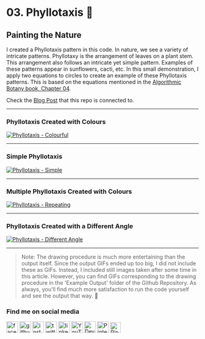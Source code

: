 # 03. Phyllotaxis 🌻
## Painting the Nature
I created a Phyllotaxis pattern in this code.
In nature, we see a variety of intricate patterns. Phyllotaxy is the arrangement of leaves on a plant stem. This arrangement also follows an intricate yet simple pattern. Examples of these patterns appear in sunflowers, cacti, etc. In this small demonstration, I apply two equations to circles to create an example of these Phyllotaxis patterns. This is based on the equations mentioned  in the [Algorithmic Botany book, Chapter 04](http://algorithmicbotany.org/papers/abop/abop-ch4.pdf).

Check the [Blog Post](https://asanka.hashnode.dev/04-phyllotaxis-painting-the-nature)  that this repo is connected to.

---

### Phyllotaxis Created with Colours
[<img src='https://github.com/asankaSovis/Phyllotaxis/blob/main/Example%20Output/Flocking%20Simulaion%20-%20Colourful.png' alt='Phyllotaxis - Colourful'>](https://github.com/asankaSovis/Phyllotaxis/blob/main/Example%20Output/Flocking%20Simulaion%20-%20Colourful.png)

---

### Simple Phyllotaxis
[<img src='https://github.com/asankaSovis/Phyllotaxis/blob/main/Example%20Output/Flocking%20Simulation%20-%20Simple.png' alt='Phyllotaxis - Simple'>](https://github.com/asankaSovis/Phyllotaxis/blob/main/Example%20Output/Flocking%20Simulation%20-%20Simple.png)

---

### Multiple Phyllotaxis Created with Colours
[<img src='https://github.com/asankaSovis/Phyllotaxis/blob/main/Example%20Output/Flocking%20Simulation%20-%20Repeating.png' alt='Phyllotaxis - Repeating'>](https://github.com/asankaSovis/Phyllotaxis/blob/main/Example%20Output/Flocking%20Simulation%20-%20Repeating.png)

---

### Phyllotaxis Created with a Different Angle
[<img src='https://github.com/asankaSovis/Phyllotaxis/blob/main/Example%20Output/Flocking%20Simulation%20-%20Different%20Angle.png' alt='Phyllotaxis - Different Angle'>](https://github.com/asankaSovis/Phyllotaxis/blob/main/Example%20Output/Flocking%20Simulation%20-%20Different%20Angle.png)

---

> Note: The drawing procedure is much more entertaining than the output itself. Since the output GIFs ended up too big, I did not include these as GIFs. Instead, I included still images taken after some time in this article. However, you can find GIFs corresponding to the drawing procedure in the 'Example Output' folder of the Github Repository. As always, you'll find much more satisfaction to run the code yourself and see the output that way. 🤗

### Find me on social media

[<img src='https://github.com/asankaSovis/asankaSovis/blob/main/facebook.svg' alt='facebook' height='30'>](https://www.facebook.com/artist.artist.98) [<img src='https://github.com/asankaSovis/asankaSovis/blob/main/github.svg' alt='github' height='30'>](https://github.com/asankaSovis)  [<img src='https://github.com/asankaSovis/asankaSovis/blob/main/instagram.svg' alt='instagram' height='30'>](https://www.instagram.com/asankaakashsovis/)  [<img src='https://github.com/asankaSovis/asankaSovis/blob/main/twitter.svg' alt='twitter' height='30'>](https://twitter.com/AsankaSovis)  [<img src='https://github.com/asankaSovis/asankaSovis/blob/main/linkedin.svg' alt='linkedin' height='30'>](https://www.linkedin.com/in/asanka-sovis/)  [<img src='https://github.com/asankaSovis/asankaSovis/blob/main/youtube.svg' alt='YouTube' height='30'>](https://www.youtube.com/c/AKASHSOVIS/) 
[<img src='https://github.com/asankaSovis/asankaSovis/blob/main/deviant.svg' alt='Deviant' height='30'>](https://www.deviantart.com/asanka98)  [<img src='https://github.com/asankaSovis/asankaSovis/blob/main/pin.svg' alt='Pinterest' height='30'>](https://www.pinterest.com/asankasovis)     [<img src='https://github.com/asankaSovis/asankaSovis/blob/main/blog.svg' alt='Pinterest' height='28'>](https://asanka-sovis.blogspot.com/)
